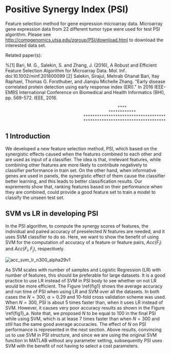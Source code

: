 # Positive Synergy Index (PSI)

Feature selection method for gene expression microarray data.
Microarray gene expression data from 22 different tumor type were used for test PSI algorithm. 
Please see http://compgenomics.utsa.edu/zgroup/PSI/download.html to download the interested data set.

Related paper(s):

%[1] 
Bari, M. G., Salekin, S. and Zhang, J. (2016), 
A Robust and Efficient Feature Selection Algorithm for Microarray Data. Mol. Inf.. doi:10.1002/minf.201600099
[2]
Salekin, Sirajul, Mehrab Ghanat Bari, Itay Raphael, Thomas G. Forsthuber, and Jianqiu Michelle Zhang. 
"Early disease correlated protein detection using early response index (ERI)." 
In 2016 IEEE-EMBS International Conference on Biomedical and Health Informatics (BHI), pp. 569-572. IEEE, 2016.


                                                     ****
                                                 ************
                                      ************************************
                                      ************************************               
                                  
                                  
## 1 Introduction
We developed a new feature selection method, PSI, which based on the synergistic effects caused
when the features combined to each other and are used as input of a classifier. The idea is that, irrelevant
features, while combining other features are more likely to contribute negatively to classifier performance
in train set. On the other hand, when informative genes are used in panels, the synergistic effect of them
cause the classifier better learning, and this leads to better classification results. Our exprements show that,
ranking features based on their performance when they are combined, could provide a good feature set to
train a model to classify the unseen test set.

## SVM vs LR in developing PSI
In the PSI algorithm, to compute the synergy scores of features, the individual and paired accuracy of preselected $N$ features are needed, and it uses SVM classifier to do so. Here, we want to show the benefit of using SVM for the computation of accuracy of a feature or feature pairs, $Acc(F_i)$ and $Acc(F_i, F_j)$, respectively.

![acc_svm_lr_n300_alpha29v1](https://cloud.githubusercontent.com/assets/12883478/21485654/d8c0cdc4-cb6b-11e6-8bcc-2eee0b11da38.png)

As SVM scales with number of samples and Logistic Regression (LR) with number of features, this should be preferable for large datasets. It is a good practice to use LR instead of SVM in PSI body to see whether on not LR would be more efficient. The Figure \ref{fig1} shows the average accuracy and run time of PSI when using LR and SVM over all the datasets. In both cases the $N=300$, $\alpha = 0.29$ and 10-fold cross validation scheme was used. When $N=300$, PSI is about 5 times faster than, when it uses LR instead of SVM. However, it causes very poor accuracy results as shown in the Figure \ref{fig1}\_a. Note that, we proposed $N$ to be equal to 100 in the final PSI while using SVM, which is at lease 7 times faster than when $N=300$ and still has the same good average accuracies. The effect of $N$ on PSI performance is represented in the next section.
Above results, convincing us to use SVM in PSI structure, and since we are using the original SVM function in MATLAB without any parameter setting, subsequently PSI uses SVM with the benefit of not having to select a cost parameters. 
  
